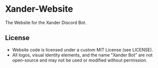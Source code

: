 # Xander-Website

The Website for the Xander Discord Bot.

## License

- Website code is licensed under a custom MIT License (see LICENSE).
- All logos, visual identity elements, and the name "Xander Bot" are not open-source and may not be used or modified without permission.
